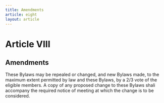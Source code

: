 ```yaml
---
title: Amendments
article: eight
layout: article
---
```

# Article VIII
## Amendments

These Bylaws may be repealed or changed, and new Bylaws made, to the maximum extent permitted by law and these Bylaws, by a 2/3 vote of the eligible members. A copy of any proposed change to these Bylaws shali accompany the required notice of meeting at which the change is to be considered.